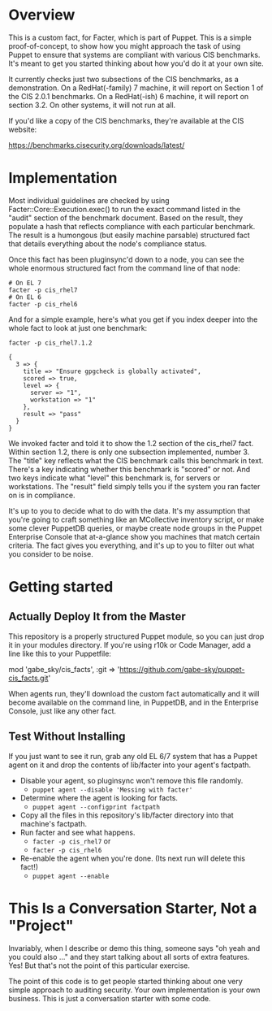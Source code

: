 # Overview

This is a custom fact, for Facter, which is part of Puppet.  This is a simple proof-of-concept, to show how you might approach the task of using Puppet to ensure that systems are compliant with various CIS benchmarks.  It's meant to get you started thinking about how you'd do it at your own site.

It currently checks just two subsections of the CIS benchmarks, as a demonstration.  On a RedHat(-family) 7 machine, it will report on Section 1 of the CIS 2.0.1 benchmarks.  On a RedHat(-ish) 6 machine, it will report on section 3.2.  On other systems, it will not run at all.

If you'd like a copy of the CIS benchmarks, they're available at the CIS website:

  https://benchmarks.cisecurity.org/downloads/latest/

# Implementation

Most individual guidelines are checked by using Facter::Core::Execution.exec() to run the exact command listed in the "audit" section of the benchmark document.  Based on the result, they populate a hash that reflects compliance with each particular benchmark.  The result is a humongous (but easily machine parsable) structured fact that details everything about the node's compliance status.

Once this fact has been pluginsync'd down to a node, you can see the whole enormous structured fact from the command line of that node:

```shellsession
# On EL 7
facter -p cis_rhel7
# On EL 6
facter -p cis_rhel6
```

And for a simple example, here's what you get if you index deeper into the whole fact to look at just one benchmark:

```shellsession
facter -p cis_rhel7.1.2
```

```
{
  3 => {
    title => "Ensure gpgcheck is globally activated",
    scored => true,
    level => {
      server => "1",
      workstation => "1"
    },
    result => "pass"
  }
}
```

We invoked facter and told it to show the 1.2 section of the cis_rhel7 fact.  Within section 1.2, there is only one subsection implemented, number 3.  The "title" key reflects what the CIS benchmark calls this benchmark in text.  There's a key indicating whether this benchmark is "scored" or not.  And two keys indicate what "level" this benchmark is, for servers or workstations.  The "result" field simply tells you if the system you ran facter on is in compliance.

It's up to you to decide what to do with the data.  It's my assumption that you're going to craft something like an MCollective inventory script, or make some clever PuppetDB queries, or maybe create node groups in the Puppet Enterprise Console that at-a-glance show you machines that match certain criteria.  The fact gives you everything, and it's up to you to filter out what you consider to be noise.


# Getting started

## Actually Deploy It from the Master

This repository is a properly structured Puppet module, so you can just drop it in your modules directory.  If you're using r10k or Code Manager, add a line like this to your Puppetfile:

  mod 'gabe_sky/cis_facts',
    :git => 'https://github.com/gabe-sky/puppet-cis_facts.git'

When agents run, they'll download the custom fact automatically and it will become available on the command line, in PuppetDB, and in the Enterprise Console, just like any other fact.

## Test Without Installing

If you just want to see it run, grab any old EL 6/7 system that has a Puppet agent on it and drop the contents of lib/facter into your agent's factpath.

* Disable your agent, so pluginsync won't remove this file randomly.
  * `puppet agent --disable 'Messing with facter'`
* Determine where the agent is looking for facts.
  * `puppet agent --configprint factpath`
* Copy all the files in this repository's lib/facter directory into that machine's factpath.
* Run facter and see what happens.
  * `facter -p cis_rhel7` or
  * `facter -p cis_rhel6`
* Re-enable the agent when you're done.  (Its next run will delete this fact!)
  * `puppet agent --enable`

# This Is a Conversation Starter, Not a "Project"

Invariably, when I describe or demo this thing, someone says "oh yeah and you could also ..." and they start talking about all sorts of extra features.  Yes!  But that's not the point of this particular exercise.

The point of this code is to get people started thinking about one very simple approach to auditing security.  Your own implementation is your own business.  This is just a conversation starter with some code.
